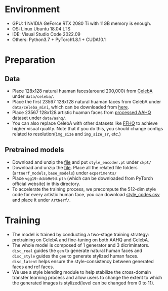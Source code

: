 # Environment
- GPU: 1 NVIDIA GeForce RTX 2080 Ti with 11GB memory is enough.
- OS: Linux Ubuntu 18.04 LTS
- IDE: Visual Studio Code 2022.09
- Others: Python3.7 + PyTorch1.8.1 + CUDA10.1

# Preparation
## Data
- Place 128x128 natural huaman faces(around 200,000) from [CelebA](https://drive.google.com/file/d/0B7EVK8r0v71pZjFTYXZWM3FlRnM/view?usp=drive_link&resourcekey=0-dYn9z10tMJOBAkviAcfdyQ) under `data/celeba/`.
- Place the first 23567 128x128 natural huaman faces from CelebA under `data/celeba_mini`, which can be downloaded from [here](https://drive.google.com/drive/folders/192ciiKss36qt_IH9y-Cy7IxRfctK4Tzo?usp=sharing).
- Place 23567 128x128 artistic huaman faces from [processed AAHQ](https://drive.google.com/drive/folders/1DssaC7tmV91X4Cx5f9XFuBFb5cjTw5Ar?usp=sharing) dataset under `data/aahq/`.
- You can also replace CelebA with other datasets like [FFHQ](https://github.com/NVlabs/ffhq-dataset) to achieve higher visual quality. Note that if you do this, you should change configs related to resolution(`img_size` and `img_size_sr`, etc.)
## Pretrained models
- Download and unzip the [file](https://drive.google.com/file/d/1PZ-OxxAotbyD-4dnONN54sTJW9kvPxwW/view?usp=sharing) and put `style_encoder.pt` under `ckpt/`
- Download and unzip the [file](https://drive.google.com/drive/folders/1LA0Lowx3l5_nUIRwqSOqzHDS4XYkRHeR?usp=sharing). Place all the related file folders (`artnerf_models`, `base_models`) under `experiments/`
- Place `vgg19-dcbb9e9d.pth` (which can be downloaded from PyTorch official website) in this directory.
- To accelerate the training process, we precompute the 512-dim style code for every artistic human face, you can download [style_codes.csv](https://drive.google.com/file/d/1Y-ZCIDe_uYC4YealGT-jw1iZw66-EZj9/view?usp=sharing) and place it under `ArtNerf/`.

# Training
-  The model is trained by conducting a two-stage training strategy: pretraining on CelebA and fine-tuning on both AAHQ and CelebA.
-  The whole model is composed of 1 generator and 3 dicriminators. `disc_real` guides the `gen` to generate natural human faces and `disc_style` guides the `gen` to generate stylized human faces. `disc_latent` helps ensure the style-consistency between generated faces and ref faces.
-  We use a style blending module to help stabilize the cross-domain transfer learning process and allow users to change the extent to which the generated images is stylized(level can be changed from 0 to 11).


